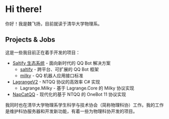 # Hi there!

你好！我是魏飞扬，目前就读于清华大学物理系。

## Projects & Jobs

这是一些我目前正在着手开发的项目：

- [Saltify 生态系统](https://github.com/SaltifyDev) - 面向新时代的 QQ Bot 解决方案
  - [saltify](https://github.com/SaltifyDev/saltify) - 跨平台、可扩展的 QQ Bot 框架
  - [milky](https://github.com/SaltifyDev/milky) - QQ 机器人应用接口标准
- [LagrangeV2](https://github.com/LagrangeDev/LagrangeV2) - NTQQ 协议的高效率 C# 实现
  - Lagrange.Milky - 基于 Lagrange.Core 的 Milky 协议实现
- [NapCatQQ](https://github.com/NapNeko/NapCatQQ) - 现代化的基于 NTQQ 的 OneBot 11 协议实现

我同时也在清华大学物理系学生科学与技术协会（简称物理科协）工作。我的工作是维护科协服务器和开发新功能，有着一些为物理科协开发的项目。
